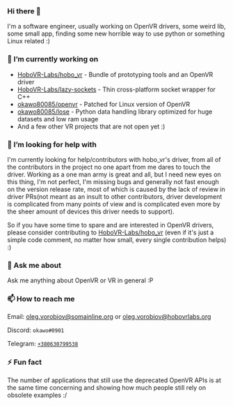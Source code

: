### Hi there 👋

I'm a software engineer, usually working on OpenVR drivers, some weird lib, some small app, finding some new horrible way to use python or something Linux related :)

### 🔭 I’m currently working on
* [HoboVR-Labs/hobo_vr](https://github.com/HoboVR-Labs/hobo_vr) - Bundle of prototyping tools and an OpenVR driver
* [HoboVR-Labs/lazy-sockets](https://github.com/HoboVR-Labs/lazy-sockets) - Thin cross-platform socket wrapper for C++
* [okawo80085/openvr](https://github.com/okawo80085/openvr) - Patched for Linux version of OpenVR
* [okawo80085/lose](https://github.com/okawo80085/lose) - Python data handling library optimized for huge datasets and low ram usage
* And a few other VR projects that are not open yet :)

### 🤔 I’m looking for help with
I'm currently looking for help/contributors with hobo_vr's driver, from all of the contributors in the project no one apart from me dares to touch the driver. Working as a one man army is great and all, but I need new eyes on this thing, I'm not perfect, I'm missing bugs and generally not fast enough on the version release rate, most of which is caused by the lack of review in driver PRs(not meant as an insult to other contributors, driver development is complicated from many points of view and is complicated even more by the sheer amount of devices this driver needs to support).

So if you have some time to spare and are interested in OpenVR drivers, please consider contributing to [HoboVR-Labs/hobo_vr](https://github.com/HoboVR-Labs/hobo_vr) (even if it's just a simple code comment, no matter how small, every single contribution helps) :)

### 💬 Ask me about
Ask me anything about OpenVR or VR in general :P

### 📫 How to reach me
Email: oleg.vorobiov@somainline.org or oleg.vorobiov@hobovrlabs.org

Discord: `okawo#0901`

Telegram: [`+380630799538`](tel:+380630799538)

### ⚡ Fun fact
The number of applications that still use the deprecated OpenVR APIs is at the same time concerning and showing how much people still rely on obsolete examples :/
